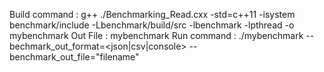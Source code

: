 Build command : g++ ./Benchmarking_Read.cxx -std=c++11 -isystem benchmark/include -Lbenchmark/build/src -lbenchmark -lpthread -o mybenchmark
Out File    : mybenchmark
Run command : ./mybenchmark --bechmark_out_format=<json|csv|console> --benchmark_out_file="filename" 
